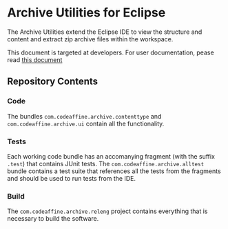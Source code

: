 # Archive Utilities for Eclipse
The Archive Utilities extend the Eclipse IDE to view the structure and content and extract zip archive files within the workspace.

This document is targeted at developers. For user documentation, pease read [this document](http://rherrmann.github.com/com.codeaffine.archive/index.html)

## Repository Contents

### Code 
The bundles `com.codeaffine.archive.contenttype` and `com.codeaffine.archive.ui` contain all the functionality.

### Tests
Each working code bundle has an accomanying fragment (with the suffix `.test`) that contains JUnit tests.
The `com.codeaffine.archive.alltest` bundle contains a test suite that references all the tests from the fragments and should be used to run tests from the IDE.

### Build
The `com.codeaffine.archive.releng` project contains everything that is necessary to build the software.
